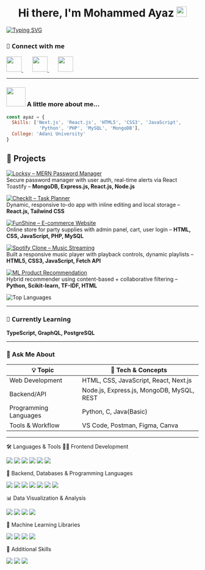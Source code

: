 <!-- Robert Shaw style: Clean, centered big headings -->

<h1 align="center">
  Hi there, I'm Mohammed Ayaz   
  <img src="https://media.giphy.com/media/hvRJCLFzcasrR4ia7z/giphy.gif" width="27px" style="display: inline;">
</h1>


[![Typing SVG](https://readme-typing-svg.demolab.com?font=Fira+Code&pause=1500&vCenter=true&width=860&lines=Full-Stack+Developer+%C2%B7+Next.js+%C2%B7+React.js+%C2%B7+Express.js+%C2%B7+MongoDB+%C2%B7+MySQL;ML+%C2%B7+DL+%C2%B7+Tensorflow+%C2%B7+Scikit+Learn+%C2%B7++Numpy+%C2%B7+Pandas;Data+Visualization+%C2%B7+Plotly+%C2%B7+Seaborn+%C2%B7+PowerBI)](https://git.io/typing-svg)

<div>
<h3 style="font-family: 'Segoe UI', Tahoma, Geneva, Verdana, sans-serif;">🔗 Connect with me</h3>
  <a href="https://www.linkedin.com/in/ayaz-maniar-213820302/">
    <img src="https://upload.wikimedia.org/wikipedia/commons/thumb/c/ca/LinkedIn_logo_initials.png/960px-LinkedIn_logo_initials.png" width="40"> 
  </a>
  &nbsp; &nbsp; &nbsp;
  <a href="https://github.com/AyazManiar">
    <img src="https://encrypted-tbn0.gstatic.com/images?q=tbn:ANd9GcTa8FV8SCzjlNqk2yzFPetRZbY7j258d8-MuA&s" width="40">
  </a>
  &nbsp; &nbsp; &nbsp;
  <a href="mailto:maniarayaz01@gmail.com">
    <img src="https://upload.wikimedia.org/wikipedia/commons/thumb/7/7e/Gmail_icon_%282020%29.svg/2560px-Gmail_icon_%282020%29.svg.png" width="40">
  </a>
</div>

---

### <img src="https://media.giphy.com/media/VgCDAzcKvsR6OM0uWg/giphy.gif" width="50"> A little more about me...  

```javascript
const ayaz = {
  Skills: ['Next.js', 'React.js', 'HTML5', 'CSS3', 'JavaScript',
            'Python', 'PHP', 'MySQL', 'MongoDB'],
  College: 'Adani University'
}
```


## 🚀 Projects

[![Locksy – MERN Password Manager](https://svg.bookmark.style/api?url=https://github.com/AyazManiar/Locksy&mode=dark&style=horizontal)](https://github.com/AyazManiar/Locksy)  
Secure password manager with user auth, real-time alerts via React Toastify – **MongoDB, Express.js, React.js, Node.js**

[![CheckIt – Task Planner](https://svg.bookmark.style/api?url=https://github.com/AyazManiar/CheckIt&mode=light&style=horizontal)](https://github.com/AyazManiar/CheckIt)  
Dynamic, responsive to-do app with inline editing and local storage – **React.js, Tailwind CSS**

[![FunShine – E-commerce Website](https://svg.bookmark.style/api?url=https://github.com/AyazManiar/Fun-Shine&mode=dark&style=horizontal)](https://github.com/AyazManiar/Fun-Shine)  
Online store for party supplies with admin panel, cart, user login – **HTML, CSS, JavaScript, PHP, MySQL**

[![Spotify Clone – Music Streaming](https://svg.bookmark.style/api?url=https://github.com/AyazManiar/Spotify&mode=light&style=horizontal)](https://github.com/AyazManiar/Spotify)  
Built a responsive music player with playback controls, dynamic playlists – **HTML5, CSS3, JavaScript, Fetch API**

[![ML Product Recommendation](https://svg.bookmark.style/api?url=https://github.com/AyazManiar/ML-Product-Recommendation&mode=dark&style=horizontal)](https://github.com/AyazManiar/ML-Product-Recommendation)  
Hybrid recommender using content-based + collaborative filtering – **Python, Scikit-learn, TF-IDF, HTML**


<!-- Top Languages -->
<div>
  <img src="https://github-readme-stats.vercel.app/api/top-langs/?username=AyazManiar&layout=compact&theme=radical" alt="Top Languages" />
</div>

---

<!-- Learning -->

<h3 style="font-family: 'Segoe UI', Tahoma, Geneva, Verdana, sans-serif;">🌱 Currently Learning</h3>
<p><strong>TypeScript, GraphQL, PostgreSQL</strong></p>

---

<!-- Ask me about -->

### 💬 Ask Me About

| 💡 Topic                  | 🔧 Tech & Concepts                         |
|---------------------------|------------------------------------------   |
| Web Development           | HTML, CSS, JavaScript, React, Next.js       |
| Backend/API               | Node.js, Express.js, MongoDB, MySQL, REST   |
| Programming Languages     | Python, C, Java(Basic)                      |
| Tools & Workflow          | VS Code, Postman, Figma, Canva              |


---


<!-- Languages and Tools icons with Mayhemant style - tidy, consistent -->
🛠️ Languages & Tools
👨‍💻 Frontend Development
<p align="left"> <img src="https://img.shields.io/badge/Next.js-000?logo=nextdotjs&logoColor=white" /> <img src="https://img.shields.io/badge/React-20232a?logo=react&logoColor=61dafb" /> <img src="https://img.shields.io/badge/Tailwind_CSS-38bdf8?logo=tailwind-css&logoColor=white" /> <img src="https://img.shields.io/badge/HTML5-e34f26?logo=html5&logoColor=white" /> <img src="https://img.shields.io/badge/CSS3-1572b6?logo=css3&logoColor=white" /> <img src="https://img.shields.io/badge/JavaScript-f7df1e?logo=javascript&logoColor=black" /> </p>
🧩 Backend, Databases & Programming Languages
<p align="left"> <img src="https://img.shields.io/badge/Express.js-000?logo=express&logoColor=white" /> <img src="https://img.shields.io/badge/Node.js-339933?logo=node.js&logoColor=white" /> <img src="https://img.shields.io/badge/PHP-777bb4?logo=php&logoColor=white" /> <img src="https://img.shields.io/badge/MongoDB-47a248?logo=mongodb&logoColor=white" /> <img src="https://img.shields.io/badge/MySQL-00758f?logo=mysql&logoColor=white" /> <img src="https://img.shields.io/badge/C-00599C?logo=c&logoColor=white" /> <img src="https://img.shields.io/badge/Java-007396?logo=openjdk&logoColor=white" /> </p>
📊 Data Visualization & Analysis
<p align="left"> <img src="https://img.shields.io/badge/PowerBI-f2c811?logo=powerbi&logoColor=black" /> <img src="https://img.shields.io/badge/Plotly-3f4f75?logo=plotly&logoColor=white" /> <img src="https://img.shields.io/badge/Seaborn-4c61a7?logo=python&logoColor=white" /> <img src="https://img.shields.io/badge/Matplotlib-11557c?logo=python&logoColor=white" /> </p>
🧠 Machine Learning Libraries
<p align="left"> <img src="https://img.shields.io/badge/Scikit_Learn-f7931e?logo=scikit-learn&logoColor=white" /> <img src="https://img.shields.io/badge/TensorFlow-ff6f00?logo=tensorflow&logoColor=white" /> <img src="https://img.shields.io/badge/Numpy-013243?logo=numpy&logoColor=white" /> <img src="https://img.shields.io/badge/Pandas-150458?logo=pandas&logoColor=white" /> </p>
🔧 Additional Skills
<p align="left"> <img src="https://img.shields.io/badge/REST_API-000?logo=api&logoColor=white" /> <img src="https://img.shields.io/badge/Responsive_Design-2196f3?logo=responsive&logoColor=white" /> <img src="https://img.shields.io/badge/Agile-Scrum-orange?logo=scrum&logoColor=white" /> </p>
